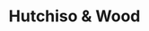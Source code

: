---
title: Hutchiso & Wood
layout: about
permalink: /hutchison_wood.html
# include CollectionBuilder info at bottom
# credits: true
# Edit the markdown on in this file to describe your collection
# Look in _includes/feature for options to easily add features to the page
---